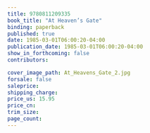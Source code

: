 ```yaml
---
title: 9780811209335
book_title: "At Heaven’s Gate"
binding: paperback
published: true
date: 1985-03-01T06:00:20-04:00
publication_date: 1985-03-01T06:00:20-04:00
show_in_forthcoming: false
contributors:

cover_image_path: At_Heavens_Gate_2.jpg
forsale: false
saleprice:
shipping_charge:
price_us: 15.95
price_cn:
trim_size:
page_count:
---
```


